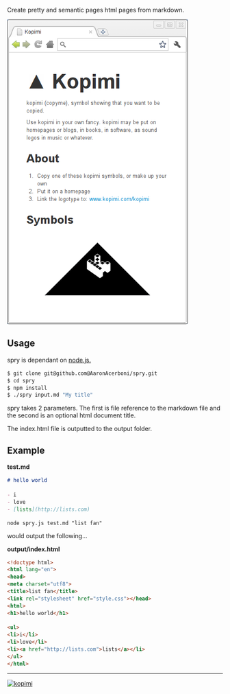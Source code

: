 Create pretty and semantic pages html pages from markdown.

!['A sample page. See sample/kopimi.md'](https://github.com/AaronAcerboni/spry/raw/master/sample/sample.png "A sample page. See sample/kopimi.md")

## Usage

spry is dependant on [node.js.](http://nodejs.org)

```bash
$ git clone git@github.com@AaronAcerboni/spry.git
$ cd spry
$ npm install
$ ./spry input.md "My title"
```

spry takes 2 parameters. The first is file reference to the markdown file and 
the second is an optional html document title.

The index.html file is outputted to the output folder.

## Example

**test.md**

```Markdown
# hello world

- i
- love
- [lists](http://lists.com)
```

`node spry.js test.md "list fan"`

would output the following...

**output/index.html**

```HTML
<!doctype html> 
<html lang="en"> 
<head> 
<meta charset="utf8"> 
<title>list fan</title> 
<link rel="stylesheet" href="style.css"></head> 
<html> 
<h1>hello world</h1> 
 
<ul> 
<li>i</li> 
<li>love</li> 
<li><a href="http://lists.com">lists</a></li> 
</ul> 
</html>
```

- - -
[![kopimi][1]][2]

  [1]: https://github.com/AaronAcerboni/aaronacerboni.github.com/blob/master/kopimi_mini_black.gif?raw=true
  [2]: http://kopimi.com/kopimi/

